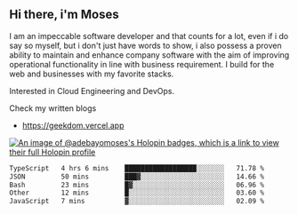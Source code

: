 ## Hi there, i'm Moses

I am an impeccable software developer and that counts for a lot, even if i do say so myself, but i don't just have words to show, i also possess a proven ability to maintain and enhance company software with the aim of improving operational functionality in line with business requirement. I build for the web and businesses with my favorite stacks.

Interested in Cloud Engineering and DevOps.

Check my written blogs
- https://geekdom.vercel.app

[![An image of @adebayomoses's Holopin badges, which is a link to view their full Holopin profile](https://holopin.me/adebayomoses)](https://holopin.io/@adebayomoses)

<!--START_SECTION:waka-->

```txt
TypeScript   4 hrs 6 mins    ██████████████████░░░░░░░   71.78 %
JSON         50 mins         ███▓░░░░░░░░░░░░░░░░░░░░░   14.66 %
Bash         23 mins         █▓░░░░░░░░░░░░░░░░░░░░░░░   06.96 %
Other        12 mins         █░░░░░░░░░░░░░░░░░░░░░░░░   03.60 %
JavaScript   7 mins          ▓░░░░░░░░░░░░░░░░░░░░░░░░   02.09 %
```

<!--END_SECTION:waka-->
